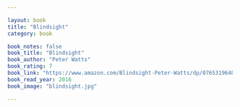```yaml
---

layout: book
title: "Blindsight"
category: book

book_notes: false
book_title: "Blindsight"
book_author: "Peter Watts"
book_rating: 7
book_link: "https://www.amazon.com/Blindsight-Peter-Watts/dp/0765319640"
book_read_year: 2016
book_image: "blindsight.jpg"

---
```

